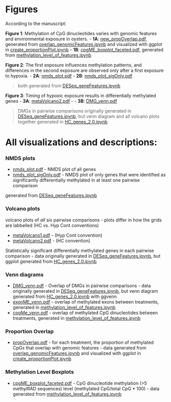 # Figures

According to the manuscript:

**Figure 1**:  Methylation of CpG dinucleotides varies with genomic features and environmental exposure in oysters.
    - **1A**: [new_propOverlap.pdf](https://github.com/jgmcdonough/CE18_methylRAD_analysis/blob/master/analysis/figures/new_propOverlap.pdf), generated from [overlap_genomicFeatures.ipynb](https://github.com/jgmcdonough/CE18_methylRAD_analysis/blob/master/analysis/genomic_feature_tracks/overlap_genomicFeatures.ipynb) and visualized with ggplot in [create_proportionPlot.ipynb](https://github.com/jgmcdonough/CE18_methylRAD_analysis/blob/master/analysis/genomic_feature_tracks/create_proportionPlot.ipynb)
    - **1B**: [cpgME_boxplot_faceted.pdf](https://github.com/jgmcdonough/CE18_methylRAD_analysis/blob/master/analysis/figures/cpgMe_boxplot_faceted.pdf), generated from [methylation_level_of_features.ipynb](https://github.com/jgmcdonough/CE18_methylRAD_analysis/blob/master/analysis/genomic_feature_tracks/methylation_level_of_features.ipynb) 
    
**Figure 2**: The first exposure influences methylation patterns, and differences in the second exposure are observed only after a first exposure to hypoxia.
    - **2A**: [nmds_plot.pdf](https://github.com/jgmcdonough/CE18_methylRAD_analysis/blob/master/analysis/figures/nmds_plot.pdf)
    - **2B**: [nmds_plot_sigOnly.pdf](https://github.com/jgmcdonough/CE18_methylRAD_analysis/blob/master/analysis/figures/nmds_plot_sigOnly.pdf)
    
>both generated from [DESeq_geneFeatures.ipynb](https://github.com/jgmcdonough/CE18_methylRAD_analysis/blob/master/analysis/DMGs_analysis/DESeq_geneFeatures.ipynb)
    
**Figure 3**: Timing of hypoxic exposure results in differentially methylated genes
    - **3A**: [metaVolcano2.pdf](https://github.com/jgmcdonough/CE18_methylRAD_analysis/blob/master/analysis/figures/metaVolcano2.pdf) - 
    - **3B**: [DMG_venn.pdf](https://github.com/jgmcdonough/CE18_methylRAD_analysis/blob/master/analysis/figures/DMG_venn.pdf)
    
>DMGs in pairwise comparisons originally generated in [DESeq_geneFeatures.ipynb](https://github.com/jgmcdonough/CE18_methylRAD_analysis/blob/master/analysis/DMGs_analysis/DESeq_geneFeatures.ipynb), but venn diagram and all volcano plots together generated in [HC_genes_2.0.ipynb](https://github.com/jgmcdonough/CE18_methylRAD_analysis/blob/master/analysis/DMGs_analysis/HC_genes_2.0.ipynb) 


# All visualizations and descriptions:

### NMDS plots
- [nmds_plot.pdf](https://github.com/jgmcdonough/CE18_methylRAD_analysis/blob/master/analysis/figures/nmds_plot.pdf) - NMDS plot of all genes
- [nmds_plot_sigOnly.pdf](https://github.com/jgmcdonough/CE18_methylRAD_analysis/blob/master/analysis/figures/nmds_plot_sigOnly.pdf) - NMDS plot of only genes that were identified as significantly differentially methylated in at least one pairwise comparison

generated from [DESeq_geneFeatures.ipynb](https://github.com/jgmcdonough/CE18_methylRAD_analysis/blob/master/analysis/DMGs_analysis/DESeq_geneFeatures.ipynb)


### Volcano plots
volcano plots of *all* six pairwise comparisons - plots differ in how the grids are labbelled (HC vs. Hyp Cont conventions)
- [metaVolcano1.pdf](https://github.com/jgmcdonough/CE18_methylRAD_analysis/blob/master/analysis/figures/metaVolcano1.pdf) - (Hyp Cont convention)
- [metaVolcano2.pdf](https://github.com/jgmcdonough/CE18_methylRAD_analysis/blob/master/analysis/figures/metaVolcano2.pdf) - (HC convention)

Statistically significant differentially methylated genes in each pairwise comparison - data originally generated in [DESeq_geneFeatures.ipynb](https://github.com/jgmcdonough/CE18_methylRAD_analysis/blob/master/analysis/DMGs_analysis/DESeq_geneFeatures.ipynb), but ggplot generated from [HC_genes_2.0.ipynb](https://github.com/jgmcdonough/CE18_methylRAD_analysis/blob/master/analysis/DMGs_analysis/HC_genes_2.0.ipynb)



### Venn diagrams
- [DMG_venn.pdf](https://github.com/jgmcdonough/CE18_methylRAD_analysis/blob/master/analysis/figures/DMG_venn.pdf) - Overlap of DMGs in pairwise comparisons - data originally generated in [DESeq_geneFeatures.ipynb](https://github.com/jgmcdonough/CE18_methylRAD_analysis/blob/master/analysis/DMGs_analysis/DESeq_geneFeatures.ipynb), but venn diagram generated from [HC_genes_2.0.ipynb](https://github.com/jgmcdonough/CE18_methylRAD_analysis/blob/master/analysis/DMGs_analysis/HC_genes_2.0.ipynb) with ggvenn
- [exonME_venn.pdf](https://github.com/jgmcdonough/CE18_methylRAD_analysis/blob/master/analysis/figures/exonMe_venn.pdf) - overlap of methylated exons between treatments, generated in [methylation_level_of_features.ipynb](https://github.com/jgmcdonough/CE18_methylRAD_analysis/blob/master/analysis/genomic_feature_tracks/methylation_level_of_features.ipynb)
- [cpgMe_venn.pdf](https://github.com/jgmcdonough/CE18_methylRAD_analysis/blob/master/analysis/figures/cpgMe_venn.pdf) - overlap of methylated CpG dinucleotides between treatments, generated in [methylation_level_of_features.ipynb](https://github.com/jgmcdonough/CE18_methylRAD_analysis/blob/master/analysis/genomic_feature_tracks/methylation_level_of_features.ipynb)


### Proportion Overlap
- [propOverlap.pdf](https://github.com/jgmcdonough/CE18_methylRAD_analysis/blob/master/analysis/figures/propOverlap.pdf) - for each treatment, the proportion of methylated CpGs that overlap with genomic features - data generated from [overlap_genomicFeatures.ipynb](https://github.com/jgmcdonough/CE18_methylRAD_analysis/blob/master/analysis/genomic_feature_tracks/overlap_genomicFeatures.ipynb) and visualized with ggplot in [create_proportionPlot.ipynb](https://github.com/jgmcdonough/CE18_methylRAD_analysis/blob/master/analysis/genomic_feature_tracks/create_proportionPlot.ipynb)

### Methylation Level Boxplots
- [cpgME_boxplot_faceted.pdf](https://github.com/jgmcdonough/CE18_methylRAD_analysis/blob/master/analysis/figures/cpgMe_boxplot_faceted.pdf) - CpG dinucleotide methylation (>5 methylRAD sequences) level (methylated CpG/total CpG * 100) - data generated from [methylation_level_of_features.ipynb](https://github.com/jgmcdonough/CE18_methylRAD_analysis/blob/master/analysis/genomic_feature_tracks/methylation_level_of_features.ipynb) 
